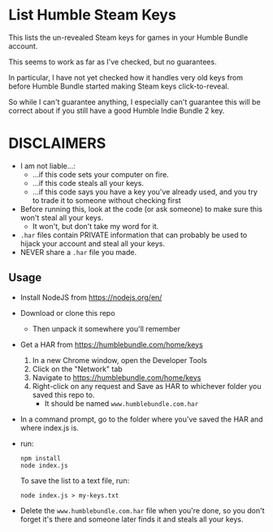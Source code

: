 # List Humble Steam Keys

This lists the un-revealed Steam keys for games in your Humble Bundle account.

This seems to work as far as I've checked, but no guarantees.

In particular, I have not yet checked how it handles very old keys
from before Humble Bundle started making Steam keys click-to-reveal.

So while I can't guarantee anything, I especially can't guarantee this will
be correct about if you still have a good Humble Indie Bundle 2 key.

# DISCLAIMERS

* I am not liable...:
    * ...if this code sets your computer on fire.
    * ...if this code steals all your keys.
    * ...if this code says you have a key you've already used, and you try to trade it to someone without checking first
* Before running this, look at the code (or ask someone) to make sure this won't steal all your keys.
    * It won't, but don't take my word for it.
* `.har` files contain PRIVATE information that can probably be used to hijack your account and steal all your keys.
* NEVER share a `.har` file you made.

## Usage

* Install NodeJS from https://nodejs.org/en/
* Download or clone this repo
    * Then unpack it somewhere you'll remember
* Get a HAR from https://humblebundle.com/home/keys
    1. In a new Chrome window, open the Developer Tools
    2. Click on the "Network" tab
    3. Navigate to https://humblebundle.com/home/keys
    4. Right-click on any request and Save as HAR to whichever folder you saved this repo to.
        * It should be named `www.humblebundle.com.har`
* In a command prompt, go to the folder where you've saved the HAR and where index.js is.
* run:

  ```
  npm install
  node index.js
  ```

  To save the list to a text file, run:

  ```
  node index.js > my-keys.txt
  ```

* Delete the `www.humblebundle.com.har` file when you're done, so you don't forget it's there and someone later finds it and steals all your keys.
